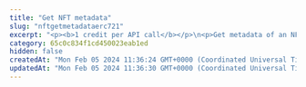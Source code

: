 ```yaml
---
title: "Get NFT metadata"
slug: "nftgetmetadataerc721"
excerpt: "<p><b>1 credit per API call</b></p>\n<p>Get metadata of an NFT.</p>\n<p>This API is supported for the following blockchains:</p>\n<ul>\n<li>Algorand</li>\n<li>BNB Smart Chain</li>\n<li>Celo</li>\n<li>Ethereum</li>\n<li>Flow</li>\n<li>Harmony</li>\n<li>Klaytn</li>\n<li>KuCoin Community Chain</li>\n<li>Polygon</li>\n<li>Solana</li>\n<li>TRON</li>\n</ul>"
category: 65c0c834f1cd450023eab1ed
hidden: false
createdAt: "Mon Feb 05 2024 11:36:24 GMT+0000 (Coordinated Universal Time)"
updatedAt: "Mon Feb 05 2024 11:36:30 GMT+0000 (Coordinated Universal Time)"
---
```

